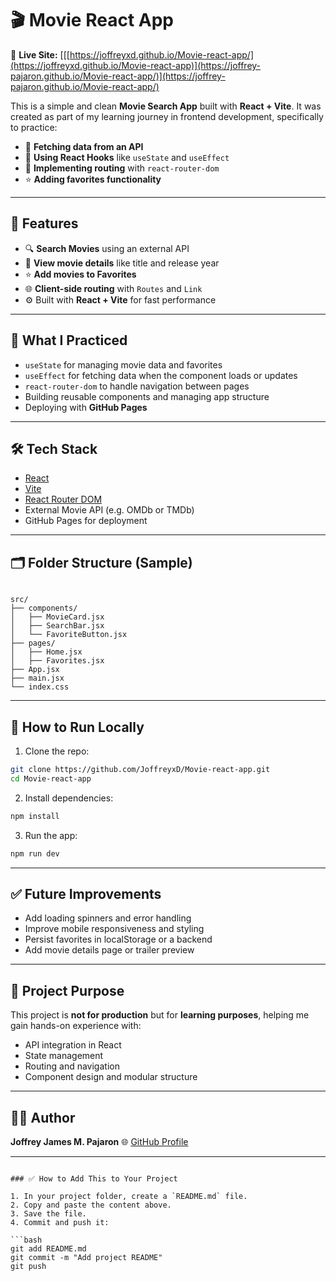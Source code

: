 # 🎬 Movie React App

🔗 **Live Site:** [[[https://joffreyxd.github.io/Movie-react-app/](https://joffreyxd.github.io/Movie-react-app)](https://joffrey-pajaron.github.io/Movie-react-app/)](https://joffrey-pajaron.github.io/Movie-react-app/)

This is a simple and clean **Movie Search App** built with **React + Vite**. It was created as part of my learning journey in frontend development, specifically to practice:

- 🔄 **Fetching data from an API**
- 🧠 **Using React Hooks** like `useState` and `useEffect`
- 🔗 **Implementing routing** with `react-router-dom`
- ⭐ **Adding favorites functionality**

---

## 🚀 Features

- 🔍 **Search Movies** using an external API
- 📄 **View movie details** like title and release year
- ⭐ **Add movies to Favorites**
- 🌐 **Client-side routing** with `Routes` and `Link`
- ⚙️ Built with **React + Vite** for fast performance

---

## 🧠 What I Practiced

- `useState` for managing movie data and favorites
- `useEffect` for fetching data when the component loads or updates
- `react-router-dom` to handle navigation between pages
- Building reusable components and managing app structure
- Deploying with **GitHub Pages**

---

## 🛠 Tech Stack

- [React](https://reactjs.org/)
- [Vite](https://vitejs.dev/)
- [React Router DOM](https://reactrouter.com/)
- External Movie API (e.g. OMDb or TMDb)
- GitHub Pages for deployment

---

## 🗂 Folder Structure (Sample)

```

src/
├── components/
│   ├── MovieCard.jsx
│   ├── SearchBar.jsx
│   └── FavoriteButton.jsx
├── pages/
│   ├── Home.jsx
│   ├── Favorites.jsx
├── App.jsx
├── main.jsx
└── index.css

````

---

## 🧪 How to Run Locally

1. Clone the repo:
```bash
git clone https://github.com/JoffreyxD/Movie-react-app.git
cd Movie-react-app
````

2. Install dependencies:

```bash
npm install
```

3. Run the app:

```bash
npm run dev
```

---

## ✅ Future Improvements

* Add loading spinners and error handling
* Improve mobile responsiveness and styling
* Persist favorites in localStorage or a backend
* Add movie details page or trailer preview

---

## 📌 Project Purpose

This project is **not for production** but for **learning purposes**, helping me gain hands-on experience with:

* API integration in React
* State management
* Routing and navigation
* Component design and modular structure

---

## 👨‍💻 Author

**Joffrey James M. Pajaron**
🌐 [GitHub Profile](https://github.com/JoffreyxD)

---

````

### ✅ How to Add This to Your Project

1. In your project folder, create a `README.md` file.
2. Copy and paste the content above.
3. Save the file.
4. Commit and push it:

```bash
git add README.md
git commit -m "Add project README"
git push
````

